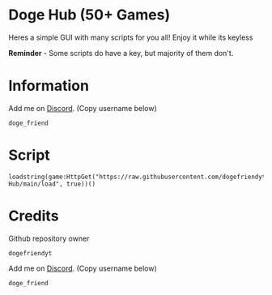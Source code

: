 # Doge Hub **(50+ Games)**

Heres a simple GUI with many scripts for you all! Enjoy it while its keyless

**Reminder** - Some scripts do have a key, but majority of them don't.

# Information

Add me on <a href="https://discord.com/app">Discord</a>. (Copy username below)
```
doge_friend
```
# Script

```
loadstring(game:HttpGet("https://raw.githubusercontent.com/dogefriendyt/Doge-Hub/main/load", true))()
```

# Credits

Github repository owner
```
dogefriendyt
```
Add me on <a href="https://discord.com/app">Discord</a>. (Copy username below)
```
doge_friend
```

